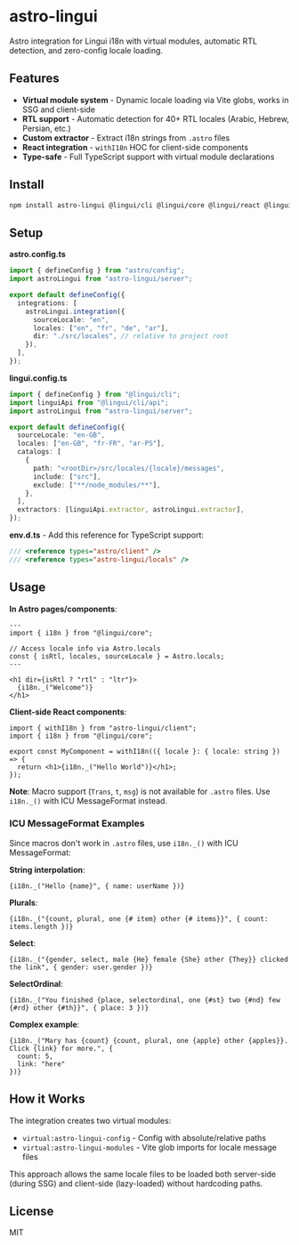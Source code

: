 # astro-lingui

Astro integration for Lingui i18n with virtual modules, automatic RTL detection, and zero-config locale loading.

## Features

- **Virtual module system** - Dynamic locale loading via Vite globs, works in SSG and client-side
- **RTL support** - Automatic detection for 40+ RTL locales (Arabic, Hebrew, Persian, etc.)
- **Custom extractor** - Extract i18n strings from `.astro` files
- **React integration** - `withI18n` HOC for client-side components
- **Type-safe** - Full TypeScript support with virtual module declarations

## Install

```bash
npm install astro-lingui @lingui/cli @lingui/core @lingui/react @lingui/vite-plugin
```

## Setup

**astro.config.ts**

```ts
import { defineConfig } from "astro/config";
import astroLingui from "astro-lingui/server";

export default defineConfig({
  integrations: [
    astroLingui.integration({
      sourceLocale: "en",
      locales: ["en", "fr", "de", "ar"],
      dir: "./src/locales", // relative to project root
    }),
  ],
});
```

**lingui.config.ts**

```ts
import { defineConfig } from "@lingui/cli";
import linguiApi from "@lingui/cli/api";
import astroLingui from "astro-lingui/server";

export default defineConfig({
  sourceLocale: "en-GB",
  locales: ["en-GB", "fr-FR", "ar-PS"],
  catalogs: [
    {
      path: "<rootDir>/src/locales/{locale}/messages",
      include: ["src"],
      exclude: ["**/node_modules/**"],
    },
  ],
  extractors: [linguiApi.extractor, astroLingui.extractor],
});
```

**env.d.ts** - Add this reference for TypeScript support:

```ts
/// <reference types="astro/client" />
/// <reference types="astro-lingui/locals" />
```

## Usage

**In Astro pages/components**:

```astro
---
import { i18n } from "@lingui/core";

// Access locale info via Astro.locals
const { isRtl, locales, sourceLocale } = Astro.locals;
---

<h1 dir={isRtl ? "rtl" : "ltr"}>
  {i18n._("Welcome")}
</h1>
```

**Client-side React components**:

```tsx
import { withI18n } from "astro-lingui/client";
import { i18n } from "@lingui/core";

export const MyComponent = withI18n(({ locale }: { locale: string }) => {
  return <h1>{i18n._("Hello World")}</h1>;
});
```

**Note**: Macro support (`Trans`, `t`, `msg`) is not available for `.astro` files. Use `i18n._()` with ICU MessageFormat instead.

### ICU MessageFormat Examples

Since macros don't work in `.astro` files, use `i18n._()` with ICU MessageFormat:

**String interpolation**:

```astro
{i18n._("Hello {name}", { name: userName })}
```

**Plurals**:

```astro
{i18n._("{count, plural, one {# item} other {# items}}", { count: items.length })}
```

**Select**:

```astro
{i18n._("{gender, select, male {He} female {She} other {They}} clicked the link", { gender: user.gender })}
```

**SelectOrdinal**:

```astro
{i18n._("You finished {place, selectordinal, one {#st} two {#nd} few {#rd} other {#th}}", { place: 3 })}
```

**Complex example**:

```astro
{i18n._("Mary has {count} {count, plural, one {apple} other {apples}}. Click {link} for more.", {
  count: 5,
  link: "here"
})}
```

## How it Works

The integration creates two virtual modules:

- `virtual:astro-lingui-config` - Config with absolute/relative paths
- `virtual:astro-lingui-modules` - Vite glob imports for locale message files

This approach allows the same locale files to be loaded both server-side (during SSG) and client-side (lazy-loaded) without hardcoding paths.

## License

MIT
